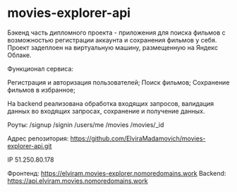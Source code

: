 # movies-explorer-api
Бэкенд часть дипломного проекта - приложения для поиска фильмов с возможностью регистрации аккаунта и сохранения фильмов у себя.
Проект задеплоен на виртуальную машину, размещенную на Яндекс Облаке.

Функционал сервиса:

Регистрация и авторизация пользователей;
Поиск фильмов;
Сохранение фильмов в избранное;

На backend реализована обработка входящих запросов, валидация данных во входящих запросах, сохранение и получение данных.

Роуты:
/signup
/signin
/users/me
/movies
/movies/_id

Адрес репозитория: https://github.com/ElviraMadamovich/movies-explorer-api.git

IP 51.250.80.178

Фронтенд: https://elviram.movies-explorer.nomoredomains.work
Backend: https://api.elviram.movies.nomoredomains.work
